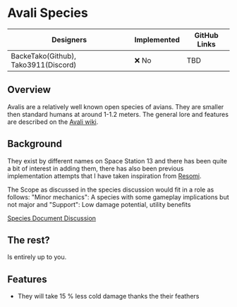 # Avali Species

| Designers | Implemented | GitHub Links |
|---|---|---|
| BackeTako(Github), Tako3911(Discord) | :x: No | TBD |

## Overview

Avalis are a relatively well known open species of avians. They are smaller then standard humans at around 1-1.2 meters. The general lore and features are described on the [Avali wiki](https://avali.fandom.com/wiki/The_Official_Avali_Wiki).

## Background

They exist by different names on Space Station 13 and there has been quite a bit of interest in adding them, there has also been previous implementation attempts that I have taken inspiration from [Resomi](https://github.com/space-wizards/docs/pull/266).

The Scope as discussed in the species discussion would fit in a role as follows:
"Minor mechanics": A species with some gameplay implications but not major and "Support": Low damage potential, utility benefits

[Species Document Discussion](https://discord.com/channels/310555209753690112/1264385774065815616/1264390827371663420)

## The rest?

Is entirely up to you.



## Features

- They will take 15 % less cold damage thanks the their feathers
